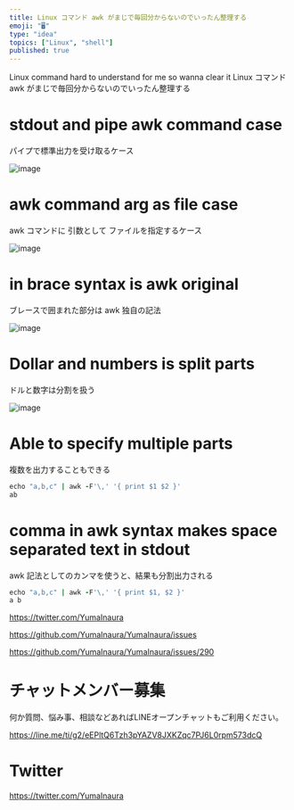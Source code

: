 ```yaml
---
title: Linux コマンド awk がまじで毎回分からないのでいったん整理する
emoji: "🖥"
type: "idea"
topics: ["Linux", "shell"]
published: true
---
```


Linux command hard to understand for me so wanna clear it 
Linux コマンド awk がまじで毎回分からないのでいったん整理する

# stdout and pipe awk command case

パイプで標準出力を受け取るケース

![image](https://user-images.githubusercontent.com/13635059/50748007-61f0ec80-127a-11e9-999a-ac3cc8fd0134.png)

# awk command arg as file case

awk コマンドに 引数として ファイルを指定するケース

![image](https://user-images.githubusercontent.com/13635059/50748011-6a492780-127a-11e9-9f06-51f9669f1153.png)

# in brace syntax is awk original

ブレースで囲まれた部分は awk 独自の記法

![image](https://user-images.githubusercontent.com/13635059/50748043-a1b7d400-127a-11e9-87b1-1664d08576c6.png)

# Dollar and numbers is split parts  

ドルと数字は分割を扱う

![image](https://user-images.githubusercontent.com/13635059/50748358-78984300-127c-11e9-8d68-2d3c37a51a57.png)

# Able to specify multiple parts

複数を出力することもできる

```rb
echo "a,b,c" | awk -F'\,' '{ print $1 $2 }'
ab
```

# comma in awk syntax makes space separated text  in stdout 

awk 記法としてのカンマを使うと、結果も分割出力される

```rb
echo "a,b,c" | awk -F'\,' '{ print $1, $2 }'
a b
```


https://twitter.com/YumaInaura

https://github.com/YumaInaura/YumaInaura/issues

https://github.com/YumaInaura/YumaInaura/issues/290








<!-- Update From Qiita API -->

# チャットメンバー募集


何か質問、悩み事、相談などあればLINEオープンチャットもご利用ください。

https://line.me/ti/g2/eEPltQ6Tzh3pYAZV8JXKZqc7PJ6L0rpm573dcQ





# Twitter


https://twitter.com/YumaInaura


<!-- Update From Qiita API -->


